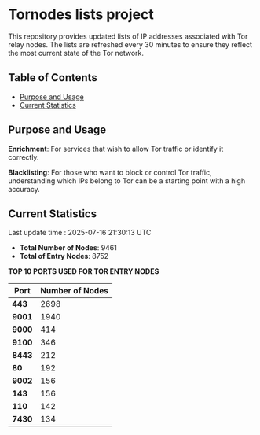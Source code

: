# Tornodes lists project

This repository provides updated lists of IP addresses associated with Tor relay nodes. The lists are refreshed every 30 minutes to ensure they reflect the most current state of the Tor network.

## Table of Contents

- [Purpose and Usage](#purpose-and-usage)
- [Current Statistics](#current-statistics)


## Purpose and Usage

**Enrichment**: For services that wish to allow Tor traffic or identify it correctly.

**Blacklisting**: For those who want to block or control Tor traffic, understanding which IPs belong to Tor can be a starting point with a high accuracy.

## Current Statistics

Last update time : 2025-07-16 21:30:13 UTC

- **Total Number of Nodes**: 9461
- **Total of Entry Nodes**: 8752

**TOP 10 PORTS USED FOR TOR ENTRY NODES**

| **Port** | **Number of Nodes** |
|------|-----------------|
| **443**   | 2698  |
| **9001**   | 1940  |
| **9000**   | 414  |
| **9100**   | 346  |
| **8443**   | 212  |
| **80**   | 192  |
| **9002**   | 156  |
| **143**   | 156  |
| **110**   | 142  |
| **7430**   | 134  |

